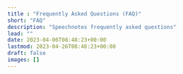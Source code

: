 ```yaml
---
title : "Frequently Asked Questions (FAQ)"
short: "FAQ"
description: "Speechnotes frequently asked questions"
lead: ""
date: 2023-04-06T08:48:23+00:00
lastmod: 2023-04-26T08:48:23+00:00
draft: false
images: []
---
```

